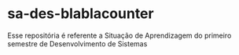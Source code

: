 # sa-des-blablacounter
Esse repositória é referente a Situação de Aprendizagem do primeiro semestre de Desenvolvimento de Sistemas

